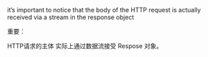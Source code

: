it’s important to notice that the body of the HTTP request is actually received
via a stream in the response object

重要：

HTTP请求的主体 实际上通过数据流接受 Respose 对象。 
